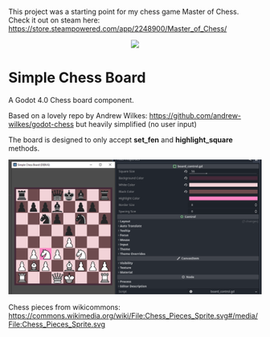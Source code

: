 This project was a starting point for my chess game Master of Chess. Check it out on steam here:
https://store.steampowered.com/app/2248900/Master_of_Chess/

<p align="center">
  <img src="[http://some_place.com/image.png](https://user-images.githubusercontent.com/116460113/209447704-7da9c4da-1aed-49b1-aadf-72ed169cd706.png)" />
</p>


# Simple Chess Board

A Godot 4.0 Chess board component.

Based on a lovely repo by Andrew Wilkes: https://github.com/andrew-wilkes/godot-chess but heavily simplified (no user input)

The board is designed to only accept **set_fen** and **highlight_square** methods.

![board](./screenshot.png)

Chess pieces from wikicommons: https://commons.wikimedia.org/wiki/File:Chess_Pieces_Sprite.svg#/media/File:Chess_Pieces_Sprite.svg
